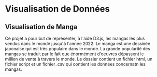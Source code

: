 # Visualisation de Données

## Visualisation de Manga 

Ce projet a pour but de représenter, à l'aide D3.js, les mangas les plus vendus dans le monde jusqu'à l'année 2022. Le manga est une dessinée japonaise qui est très populaire dans le monde. La grande popularité des mangas se traduit par le fait que énormément d'oeuvres dépassent le million de vente à travers le monde. Le dossier contient un fichier html, un fichier script et un fichier .csv qui contient les données concernatn les mangas. 
